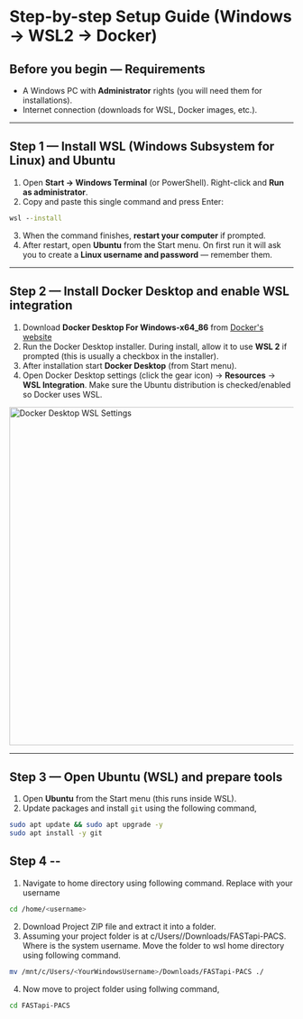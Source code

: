 
# Step-by-step Setup Guide (Windows → WSL2 → Docker)

## Before you begin — Requirements
- A Windows PC with **Administrator** rights (you will need them for installations).
- Internet connection (downloads for WSL, Docker images, etc.).

---

## Step 1 — Install WSL (Windows Subsystem for Linux) and Ubuntu
1. Open **Start → Windows Terminal** (or PowerShell). Right-click and **Run as administrator**.
2. Copy and paste this single command and press Enter:

```cmd
wsl --install
```

3. When the command finishes, **restart your computer** if prompted.
4. After restart, open **Ubuntu** from the Start menu. On first run it will ask you to create a **Linux username and password** — remember them.

---

## Step 2 — Install Docker Desktop and enable WSL integration
1. Download **Docker Desktop For Windows-x64_86** from [Docker's website](https://docs.docker.com/desktop/setup/install/windows-install/)
2. Run the Docker Desktop installer. During install, allow it to use **WSL 2** if prompted (this is usually a checkbox in the installer).
3. After installation start **Docker Desktop** (from Start menu).
4. Open Docker Desktop settings (click the gear icon) → **Resources** → **WSL Integration**. Make sure the Ubuntu distribution is checked/enabled so Docker uses WSL.

<img src="[images/docker-wsl-settings.png](https://github.com/zain18jan2000/MyJob/blob/main/WSL%20Integragion.PNG)" alt="Docker Desktop WSL Settings" width="600"/>

---

## Step 3 — Open Ubuntu (WSL) and prepare tools
1. Open **Ubuntu** from the Start menu (this runs inside WSL).
2. Update packages and install `git` using the following command,

```bash
sudo apt update && sudo apt upgrade -y
sudo apt install -y git
```

## Step 4 --
1. Navigate to home directory using following command. Replace <username> with your username

```bash
cd /home/<username>
```

2. Download Project ZIP file and extract it into a folder.
3. Assuming your project folder is at c/Users/<YourWindowsUser>/Downloads/FASTapi-PACS. Where <YourWindowsUser> is the system username. Move the folder to wsl home directory using following command.

```bash
mv /mnt/c/Users/<YourWindowsUsername>/Downloads/FASTapi-PACS ./
```
4. Now move to project folder using follwing command,

```bash
cd FASTapi-PACS
```

